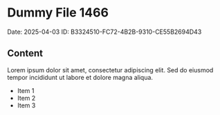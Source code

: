 # Dummy File 1466

Date: 2025-04-03
ID: B3324510-FC72-4B2B-9310-CE55B2694D43

## Content

Lorem ipsum dolor sit amet, consectetur adipiscing elit.
Sed do eiusmod tempor incididunt ut labore et dolore magna aliqua.

* Item 1
* Item 2
* Item 3
